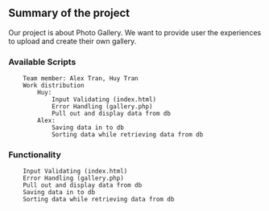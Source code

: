 ## Summary of the project
Our project is about Photo Gallery.
We want to provide user the experiences to upload and create their own gallery. 


### Available Scripts
```
    Team member: Alex Tran, Huy Tran
    Work distribution
        Huy: 	
            Input Validating (index.html)
            Error Handling (gallery.php)
            Pull out and display data from db 
        Alex:	
            Saving data in to db 
            Sorting data while retrieving data from db
```

### Functionality
```
    Input Validating (index.html)
    Error Handling (gallery.php)
    Pull out and display data from db
    Saving data in to db 
    Sorting data while retrieving data from db
```